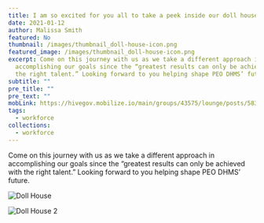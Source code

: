```yaml
---
title: I am so excited for you all to take a peek inside our doll house!
date: 2021-01-12
author: Malissa Smith
featured: No
thumbnail: /images/thumbnail_doll-house-icon.png
featured_image: /images/thumbnail_doll-house-icon.png
excerpt: Come on this journey with us as we take a different approach in
  accomplishing our goals since the “greatest results can only be achieved with
  the right talent.” Looking forward to you helping shape PEO DHMS’ future.
subtitle: ""
pre_title: ""
pre_text: ""
mobLink: https://hivegov.mobilize.io/main/groups/43575/lounge/posts/583853?tab=comment
tags:
  - workforce
collections:
  - workforce
---
```

Come on this journey with us as we take a different approach in accomplishing our goals since the “greatest results can only be achieved with the right talent.” Looking forward to you helping shape PEO DHMS’ future.

![Doll House ](/images/dollhouse1.png)

![Doll House 2](/images/dollhouse2.png)